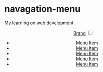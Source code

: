 # navagation-menu
My learning on web development  

<header class="header">
  <nav class="navbar">
    <a class="brand" href="#">Brand</a>
    <input type="checkbox" id="nav" class="hidden">
    <label for="nav" class="nav-toggle">
        <span></span>
        <span></span>
        <span></span>
     </label>
    <div class="wrapper">
      <ul class="menu">
        <li class="menu-item"><a href="#">Menu Item</a></li>
        <li class="menu-item"><a href="#">Menu Item</a></li>
        <li class="menu-item"><a href="#">Menu Item</a></li>
        <li class="menu-item"><a href="#">Menu Item</a></li>
        <li class="menu-item"><a href="#">Menu Item</a></li>
      </ul>
    </div>
  </nav>
</header>
